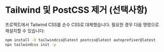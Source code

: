 # Tailwind 및 PostCSS 제거 (선택사항)

프로젝트에서 Tailwind CSS를 순수 CSS로 대체했습니다.
필요한 경우 다음 명령으로 재설치할 수 있습니다:

```bash
npm install -D tailwindcss@latest postcss@latest autoprefixer@latest
npx tailwindcss init -p
```